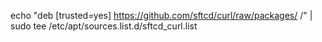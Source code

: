 echo "deb [trusted=yes] https://github.com/sftcd/curl/raw/packages/ /" | sudo tee /etc/apt/sources.list.d/sftcd_curl.list
